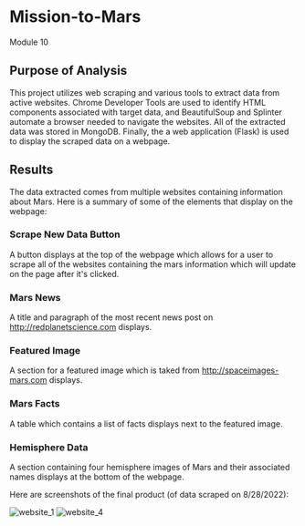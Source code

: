 # Mission-to-Mars
Module 10

## Purpose of Analysis
This project utilizes web scraping and various tools to extract data from active websites. Chrome Developer Tools are used to identify HTML components associated with target data, and BeautifulSoup and Splinter automate a browser needed to navigate the websites. All of the extracted data was stored in MongoDB. Finally, the a web application (Flask) is used to display the scraped data on a webpage.

## Results
The data extracted comes from multiple websites containing information about Mars. Here is a summary of some of the elements that display on the webpage:

### Scrape New Data Button
A button displays at the top of the webpage which allows for a user to scrape all of the websites containing the mars information which will update on the page after it's clicked.

### Mars News
A title and paragraph of the most recent news post on http://redplanetscience.com displays.

### Featured Image
A section for a featured image which is taked from http://spaceimages-mars.com displays.

### Mars Facts
A table which contains a list of facts displays next to the featured image.

### Hemisphere Data
A section containing four hemisphere images of Mars and their associated names displays at the bottom of the webpage.

Here are screenshots of the final product (of data scraped on 8/28/2022):

![website_1](https://user-images.githubusercontent.com/107309793/187079791-6b94630a-ada0-4f2f-a551-4af2326ee48e.png)
![website_4](https://user-images.githubusercontent.com/107309793/187079891-fe9be7b3-0a4d-44c8-9598-b70f4a549bd0.png)
